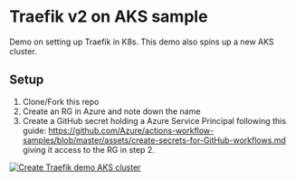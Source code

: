 # Traefik v2 on AKS sample

Demo on setting up Traefik in K8s. This demo also spins up a new AKS cluster.

## Setup

1. Clone/Fork this repo
2. Create an RG in Azure and note down the name
3. Create a GitHub secret holding a Azure Service Principal following this guide: <https://github.com/Azure/actions-workflow-samples/blob/master/assets/create-secrets-for-GitHub-workflows.md> giving it access to the RG in step 2.


[![Create Traefik demo AKS cluster](https://github.com/fredrkl/traefik-k8s-setup/actions/workflows/workflow.yml/badge.svg)](https://github.com/fredrkl/traefik-k8s-setup/actions/workflows/workflow.yml)
